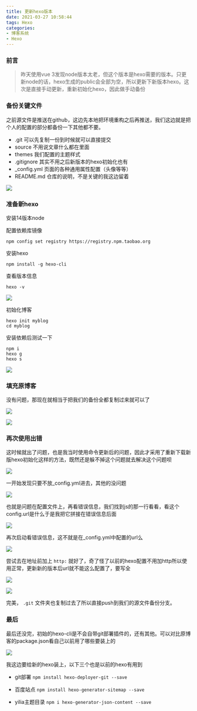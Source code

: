 ```yaml
---
title: 更新hexo版本
date: 2021-03-27 10:58:44
tags: Hexo
categories: 
- 博客系统
- Hexo
---
```


### 前言

> 昨天使用vue 3发现node版本太老，但这个版本是hexo需要的版本。只更新node的话，hexo生成的public会全部为空，所以更新下新版本hexo。这次是直接手动更新，重新初始化hexo，因此做手动备份<!--more-->



### 备份关键文件

之前源文件是推送在github，这边先本地把环境重构之后再推送，我们这边就是把个人的配置的部分都备份一下其他都不要。

* .git 可以先复制一份到时候就可以直接提交
* source 不用说文章什么都在里面
* themes 我们配置的主题样式
* .gitignore 其实不用之后新版本的hexo初始化也有
* _config.yml 页面的各种通用属性配置（头像等等）
* README.md 仓库的说明，不是关键的我这边留着 

![](https://gitee-imagehost.oss-cn-beijing.aliyuncs.com/image_host/20210327110241.png)

### 准备新hexo

安装14版本node

配置依赖库镜像

```shell
npm config set registry https://registry.npm.taobao.org
```

安装hexo

```shell
npm install -g hexo-cli
```

 查看版本信息

````
hexo -v
````

![](https://gitee-imagehost.oss-cn-beijing.aliyuncs.com/image_host/20210327090400.png)

初始化博客

```shell
hexo init myblog
cd myblog
```

安装依赖后测试一下

```shell
npm i
hexo g
hexo s
```

![](https://gitee-imagehost.oss-cn-beijing.aliyuncs.com/image_host/20210327110827.png)



### 填充原博客

没有问题，那现在就相当于把我们的备份全都复制过来就可以了

![](https://gitee-imagehost.oss-cn-beijing.aliyuncs.com/image_host/20210327110931.png)

![](https://gitee-imagehost.oss-cn-beijing.aliyuncs.com/image_host/20210327110939.png)

### 再次使用出错

这时候就出了问题，也是我当时使用命令更新后的问题，因此才采用了重新下载新版hexo初始化这样的方法，既然还是躲不掉这个问题就去解决这个问题呗

![](https://gitee-imagehost.oss-cn-beijing.aliyuncs.com/image_host/20210327111137.png)

一开始发现只要不放_config.yml进去，其他的没问题

![](https://gitee-imagehost.oss-cn-beijing.aliyuncs.com/image_host/20210327111145.png)

也就是问题在配置文件上，再看错误信息，我们找到js的那一行看看，看这个config.url是什么于是我把它拼接在错误信息后面

![](https://gitee-imagehost.oss-cn-beijing.aliyuncs.com/image_host/20210327111155.png)

再次启动看错误信息，这不就是在_config.yml中配置的url么

![](https://gitee-imagehost.oss-cn-beijing.aliyuncs.com/image_host/20210327111205.png)

尝试去在地址前加上 `http:` 就好了，奇了怪了以前的hexo配置不用加http所以使用正常，更新新的版本后url就不能这么配置了，要写全

![](https://gitee-imagehost.oss-cn-beijing.aliyuncs.com/image_host/20210327111817.png)

![](https://gitee-imagehost.oss-cn-beijing.aliyuncs.com/image_host/20210327111824.png)

完美， `.git` 文件夹也复制过去了所以直接push到我们的源文件备份分支。



### 最后

最后还没完，初始的hexo-cli是不会自带git部署插件的，还有其他。可以对比原博客的package.json看自己以前用了哪些要装上的

![](https://gitee-imagehost.oss-cn-beijing.aliyuncs.com/image_host/20210327111832.png)

我这边要给新的hexo装上，以下三个也是以前的hexo有用到

* git部署 `npm install hexo-deployer-git --save`
* 百度站点 `npm install hexo-generator-sitemap --save`

* yilia主题目录 `npm i hexo-generator-json-content --save`